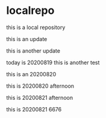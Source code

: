 # localrepo
this is a local repository

this is an update

this is another update

today is 20200819
this is another test

this is an 20200820

this is 20200820 afternoon

this is 20200821 afternoon

this is 20200821 6676
